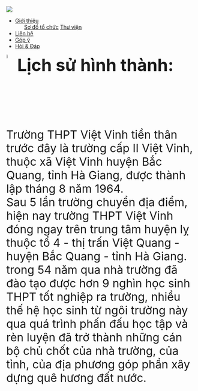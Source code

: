 <html>
    <head>
        <title>WEBSITE</title>
    </head>
    <body>
        <div>
            <div>
                <div>
                <img src="https://www.upsieutoc.com/images/2021/01/13/Icon_THPT.png">
                </div>
                <div>
                    <ul>
                        <li><a href="index.html"><span>Giới thiệu</span></a> <ul><a href="soDo.html"><span>Sơ đồ tổ chức</span></a> <a href="thuVien.html"><span>Thư viện</span></a> </ul> </li>
                        <li><a href="lienHe.html"><span>Liên hệ</span></a></li>
                        <li><a href="index.html"><span>Góp ý</span></a></li>
                        <li><a href="index.html"><span>Hỏi & Đáp</span></a></li>
                    </ul>
                </div>
            </div>  
            <div>
                <img src="https://lh3.googleusercontent.com/proxy/L25v_yac98oalEKI4VT6piQr1V4Z5IDm9HNRQ3Pxgc1aRpGG4KYog1Zm4mIgPEAaKr4Jz6RXQ1O5zsYHGRZoocAs-U4t3zdjIP8CEq07v0q4PQg0UaMEVkcU-yplBl0hcH5nBsZy" align="top" width="5%" height="5%">
                <b><span style="font-size: 45px">Lịch sử hình thành: </span></b>
                <span style="font-size: 30px">Trường THPT Việt Vinh tiền thân trước đây là trường cấp II Việt Vinh, thuộc xã Việt Vinh huyện Bắc Quang, 
                    tỉnh Hà Giang, được thành lập tháng 8 năm 1964. <br>Sau 5 lần trường chuyển địa điểm, 
                    hiện nay trường THPT Việt Vinh đóng ngay trên trung tâm huyện lỵ thuộc tổ 4 - thị trấn Việt Quang - huyện Bắc Quang - tỉnh Hà Giang.
                    <br>trong 54 năm qua nhà trường đã đào tạo được hơn 9 nghìn học sinh THPT tốt nghiệp ra trường, 
                    nhiều thế hệ học sinh từ ngôi trường này qua quá trình phấn đấu học tập 
                    và rèn luyện đã trở thành những cán bộ chủ chốt của nhà trường, của tỉnh, 
                    của địa phương góp phần xây dựng quê hương đất nước.
                </span>
            </div>
        </div>
    </body>
</html>
